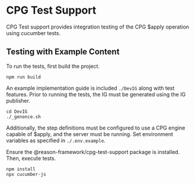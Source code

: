 # CPG Test Support

CPG Test support provides integration testing of the CPG $apply operation using cucumber tests.

## Testing with Example Content
To run the tests, first build the project.
```
npm run build
```

An example implementation guide is included `./DevIG` along with test features. Prior to running the tests, the IG must be generated using the IG publisher.
```
cd DevIG
./_genonce.sh
```

Additionally, the step definitions must be configured to use a CPG engine capable of $apply, and the server must be running. Set environment variables as specified in `./.env.example`.

Ensure the @reason-framework/cpg-test-support package is installed. Then, execute tests.
```
npm install
npx cucumber-js
```



